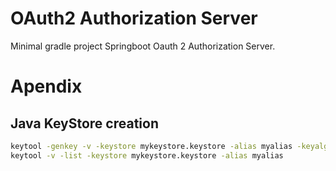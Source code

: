 # OAuth2 Authorization Server

Minimal gradle project Springboot Oauth 2 Authorization Server.



# Apendix

## Java KeyStore creation

```sh
keytool -genkey -v -keystore mykeystore.keystore -alias myalias -keyalg RSA -keysize 2048 -validity 10000
keytool -v -list -keystore mykeystore.keystore -alias myalias
```




